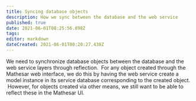 ```yaml
---
title: Syncing database objects
description: How we sync between the database and the web service
published: true
date: 2021-06-01T08:25:56.898Z
tags: 
editor: markdown
dateCreated: 2021-06-01T08:20:27.438Z
---
```


We need to synchronize database objects between the database and the web service layers through reflection.  For any object created through the Mathesar web interface, we do this by having the web service create a model instance in its service database corresponding to the created object.  However, for objects created via other means, we still want to be able to reflect these in the Mathesar UI.